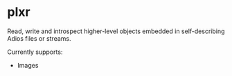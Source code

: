 # plxr

Read, write and introspect higher-level objects embedded in self-describing Adios files or streams.

Currently supports:
   * Images
